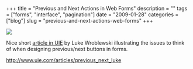 +++
title = "Previous and Next Actions in Web Forms"
description = ""
tags = ["forms", "interface", "pagination"]
date = "2009-01-28"
categories = ["blog"]
slug = "previous-and-next-actions-web-forms"
+++



  <div class="notebook-screenshot"><a href="http://www.uie.com/articles/previous_next_luke"><img src="//media.konigi.com/notebook/wroblewski-prevnext-buttons.jpg" class="notebook-image" /></a></div><p>Nice short <a href="http://www.uie.com/articles/previous_next_luke">article in UIE</a> by Luke Wroblewski illustrating the issues to think of when designing previous/next buttons in forms. </p>
    
  <a href="http://www.uie.com/articles/previous_next_luke">http://www.uie.com/articles/previous_next_luke</a>
